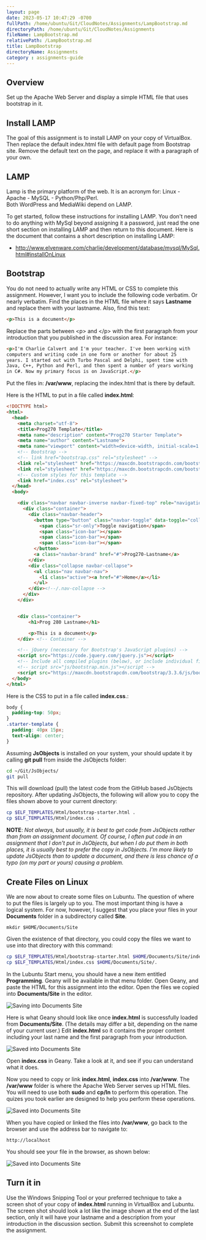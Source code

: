 ```yaml
---
layout: page
date: 2023-05-17 10:47:29 -0700
fullPath: /home/ubuntu/Git/CloudNotes/Assignments/LampBootstrap.md
directoryPath: /home/ubuntu/Git/CloudNotes/Assignments
fileName: LampBootstrap.md
relativePath: /LampBootstrap.md
title: LampBootstrap
directoryName: Assignments
category : assignments-guide
---
```


## Overview

Set up the Apache Web Server and display a simple HTML file that uses bootstrap in it.

## Install LAMP

The goal of this assignment is to install LAMP on your copy of
VirtualBox. Then replace the default index.html file with default
page from Bootstrap site. Remove the default text on the page,
and replace it with a paragraph of your own.

## LAMP

Lamp is the primary platform of the web. It is an acronym for: Linux - Apache -
MySQL - Python/Php/Perl. Both WordPress and MediaWiki depend on LAMP.

To get started, follow these instructions for installing LAMP. You don't need to do anything with MySql beyond assigning it a password, just read the one short section on installing LAMP and then return to this document. Here is the document that contains a short description on installing LAMP:

-   <http://www.elvenware.com/charlie/development/database/mysql/MySql.html#installOnLinux>

## Bootstrap

You do not need to actually write any HTML or CSS to complete this
assignment. However, I want you to include the following code
verbatim. Or nearly verbatim. Find the places in the HTML file
where it says **Lastname** and replace them with your lastname. Also,
find this text:

```html
<p>This is a document</p>
```

Replace the parts between \<p\> and \<\/p\> with the first paragraph
from your introduction that you published in the discussion area. For
instance:

```html
<p>I'm Charlie Calvert and I'm your teacher. I've been working with
computers and writing code in one form or another for about 25
years. I started out with Turbo Pascal and Delphi, spent time with
Java, C++, Python and Perl, and then spent a number of years working
in C#. Now my primary focus is on JavaScript.</p>
```

Put the files in: **/var/www**, replacing the index.html that is there
by default.

Here is the HTML to put in a file called **index.html**:

```html
<!DOCTYPE html>
<html>
  <head>
    <meta charset="utf-8">
    <title>Prog270 Template</title>
    <meta name="description" content="Prog270 Starter Template">
    <meta name="author" content="Lastname">
    <meta name="viewport" content="width=device-width, initial-scale=1.0">
    <!-- Bootstrap -->
    <!-- link href="bootstrap.css" rel="stylesheet" -->
    <link rel="stylesheet" href="https://maxcdn.bootstrapcdn.com/bootstrap/3.3.6/css/bootstrap.min.css" integrity="sha384-1q8mTJOASx8j1Au+a5WDVnPi2lkFfwwEAa8hDDdjZlpLegxhjVME1fgjWPGmkzs7" crossorigin="anonymous">
    <link rel="stylesheet" href="https://maxcdn.bootstrapcdn.com/bootstrap/3.3.6/css/bootstrap-theme.min.css" integrity="sha384-fLW2N01lMqjakBkx3l/M9EahuwpSfeNvV63J5ezn3uZzapT0u7EYsXMjQV+0En5r" crossorigin="anonymous">
    <!-- Custom styles for this template -->
    <link href="index.css" rel="stylesheet">
  </head>
  <body>

    <div class="navbar navbar-inverse navbar-fixed-top" role="navigation">
      <div class="container">
        <div class="navbar-header">
          <button type="button" class="navbar-toggle" data-toggle="collapse" data-target=".navbar-collapse">
            <span class="sr-only">Toggle navigation</span>
            <span class="icon-bar"></span>
            <span class="icon-bar"></span>
            <span class="icon-bar"></span>
          </button>
          <a class="navbar-brand" href="#">Prog270-Lastname</a>
        </div>
        <div class="collapse navbar-collapse">
          <ul class="nav navbar-nav">
            <li class="active"><a href="#">Home</a></li>
          </ul>
        </div><!--/.nav-collapse -->
      </div>
    </div>


    <div class="container">
        <h1>Prog 280 Lastname</h1>

        <p>This is a document</p>
    </div> <!-- Container -->

    <!-- jQuery (necessary for Bootstrap's JavaScript plugins) -->
    <script src="https://code.jquery.com/jquery.js"></script>
    <!-- Include all compiled plugins (below), or include individual files as needed -->
    <!-- script src="js/bootstrap.min.js"></script -->
    <script src="https://maxcdn.bootstrapcdn.com/bootstrap/3.3.6/js/bootstrap.min.js" integrity="sha384-0mSbJDEHialfmuBBQP6A4Qrprq5OVfW37PRR3j5ELqxss1yVqOtnepnHVP9aJ7xS" crossorigin="anonymous"></script>
  </body>
</html>
```

Here is the CSS to put in a file called **index.css**.:

```css
body {
  padding-top: 50px;
}
.starter-template {
  padding: 40px 15px;
  text-align: center;
}
```

Assuming **JsObjects** is installed on your system, your should update it by calling **git pull** from inside the JsObjects folder:

```bash
cd ~/Git/JsObjects/
git pull
```

This will download (pull) the latest code from the GitHub based JsObjects repository. After updating JsObjects, the following will allow you to copy the files shown above to your current directory:

```bash
cp $ELF_TEMPLATES/Html/bootstrap-starter.html .
cp $ELF_TEMPLATES/Html/index.css .
```

**NOTE**: *Not always, but usually, it is best to get code from JsObjects rather than from an assignment document. Of course, I often put code in an assignment that I don't put in JsObjects, but when I do put them in both places, it is usually best to prefer the copy in JsObjects. I'm more likely to update JsObjects than to update a document, and there is less chance of a typo (on my part or yours) causing a problem.*

## Create Files on Linux

We are now about to create some files on Lubuntu. The question of where
to put the files is largely up to you. The most important thing is
have a logical system. For now, however, I suggest that you place your
files in your **Documents** folder in a subdirectory called **Site**.

    mkdir $HOME/Documents/Site

Given the existence of that directory, you could copy the files we want to use into that directory with this command:

```bash
cp $ELF_TEMPLATES/Html/bootstrap-starter.html $HOME/Documents/Site/index.html
cp $ELF_TEMPLATES/Html/index.css $HOME/Documents/Site/.
```

In the Lubuntu Start menu, you should have a new item entitled
**Programming**. Geany will be available in that menu folder. Open
Geany, and paste the HTML for this assignment into the editor. Open the files we copied into **Documents/Site** in the editor.

![**Saving into Documents Site**](https://s3.amazonaws.com/bucket01.elvenware.com/images/Geany01.png)

Here is what Geany should look like once **index.html** is successfully loaded from **Documents/Site**. (The details may differ a bit, depending on the name of your current user.) Edit **index.html** so it contains the proper content including your last name and the first paragraph from your introduction.

![**Saved into Documents Site**](https://s3.amazonaws.com/bucket01.elvenware.com/images/Geany03.png)

Open **index.css** in Geany. Take a look at it, and see if you can understand what it does.

Now you need to copy or link **index.html**, **index.css** into **/var/www**. The **/var/www** folder is where the Apache Web Server serves up HTML files. You will need to use both **sudo** and **cp/ln** to perform this operation. The quizes you took earlier are designed to help you perform these operations.

![**Saved into Documents Site**](https://s3.amazonaws.com/bucket01.elvenware.com/images/Lubuntu03.png)

When you have copied or linked the files into **/var/www**, go back to the browser and use the address bar to navigate to:

    http://localhost

You should see your file in the browser, as shown below:

![**Saved into Documents Site**](https://s3.amazonaws.com/bucket01.elvenware.com/images/Lubuntu04.png)

## Turn it in

Use the Windows Snipping Tool or your preferred technique to take a screen shot of your copy of **index.html** running in VirtualBox and Lubuntu. The screen shot should look a lot like the image shown at the end of the last section, only it will have your lastname and a description from your introduction in the discussion section. Submit this screenshot to complete the assignment.
